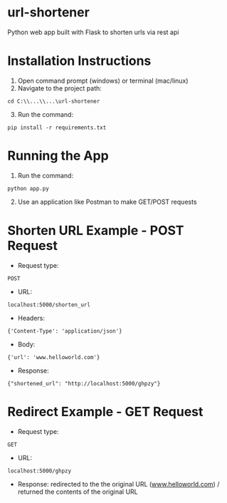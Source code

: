# url-shortener
Python web app built with Flask to shorten urls via rest api

# Installation Instructions
1. Open command prompt (windows) or terminal (mac/linux)
2. Navigate to the project path: 
```
cd C:\\...\\...\url-shortener
```
3. Run the command:
```
pip install -r requirements.txt
```
# Running the App
1. Run the command: 
```
python app.py
```
2. Use an application like Postman to make GET/POST requests

# Shorten URL Example - POST Request
- Request type:
```
POST
```
- URL: 
```
localhost:5000/shorten_url
```
- Headers: 
```
{'Content-Type': 'application/json'}
```
- Body: 
```
{'url': 'www.helloworld.com'}
``` 
- Response: 
```
{"shortened_url": "http://localhost:5000/ghpzy"}
```

# Redirect Example - GET Request
- Request type:
```
GET
```
- URL: 
```
localhost:5000/ghpzy
```
- Response: redirected to the the original URL (www.helloworld.com) / returned the contents of the original URL